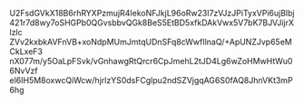 U2FsdGVkX18B6rhRYXPzmujR4IekoNFJkjL96oRw23l7zVJzJPiTyxVPi6ujBlbj
421r7d8wy7oSHGPb0QGvsbbvQGk8BeS5EtBD5xfkDAkVwx5V7bK7BJVJijrXlzlc
ZVv2kxbkAVFnVB+xoNdpMUmJmtqUDnSFq8cWwfIlnaQ/+ApUNZJvp65eMCkLxeF3
nX077m/y5OaLpFSvk/vGnhawgRtQrcr6CpJmehL2tJD4Lg6wZoHMwHtWu06NvVzf
el6IH5M8oxwcQiWcw/hjrlzYS0dsFCglpu2ndSZVjgqAG6S0fAQ8JhnVKt3mP6hg
